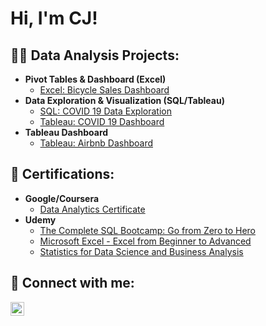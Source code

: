 ### 

<!--
**accazel/accazel** is a ✨ _special_ ✨ repository because its `README.md` (this file) appears on your GitHub profile.

Here are some ideas to get you started:

- 🔭 I’m currently working on ...
- 🌱 I’m currently learning ...
- 👯 I’m looking to collaborate on ...
- 🤔 I’m looking for help with ...
- 💬 Ask me about ...
- 📫 How to reach me: ...
- 😄 Pronouns: ...
- ⚡ Fun fact: ...
-->


<h1>Hi, I'm CJ! <br/><a href="https://github.com/accazel"></a> <a href="https://www.linkedin.com/in/cj-cazel/"></a></h1>

<h2>👨‍💻 Data Analysis Projects:</h2>

- <b>Pivot Tables & Dashboard (Excel)</b>
  - [Excel: Bicycle Sales Dashboard](https://github.com/accazel/BicycleSalesDashboard/)
- <b>Data Exploration & Visualization (SQL/Tableau)</b>
  - [SQL: COVID 19 Data Exploration](https://github.com/accazel/PortfolioProjects/blob/main/COVID%20Project%20-%20Data%20Exploration.sql)
  - [Tableau: COVID 19 Dashboard](https://public.tableau.com/views/COVID-19Dashboard_16965503734720/Dashboard1?:language=en-US&:display_count=n&:origin=viz_share_link)
 - <b>Tableau Dashboard</b>
    - [Tableau: Airbnb Dashboard](https://public.tableau.com/views/AirbnbProject-TokyoJapan/Dashboard1?:language=en-US&publish=yes&:display_count=n&:origin=viz_share_link)
 
<h2>📄 Certifications:</h2>

- <b>Google/Coursera</b>
  - [Data Analytics Certificate](https://www.credly.com/badges/0a8abb76-02e6-448f-985e-100c93ca7840/linked_in_profile)
- <b>Udemy</b>
  - [The Complete SQL Bootcamp: Go from Zero to Hero](https://www.udemy.com/certificate/UC-ab5c4330-03b7-428d-b13d-f869da5272dc)
  - [Microsoft Excel - Excel from Beginner to Advanced](https://www.udemy.com/certificate/UC-5121d6fb-27d2-4733-9c61-5c13d5d6e017/)
  - [Statistics for Data Science and Business Analysis](https://www.udemy.com/certificate/UC-78ec93c8-be09-49e5-9526-28e1afa7479c/)

<h2> 🤳 Connect with me:</h2>

[<img align="left" alt="CJCazel | LinkedIn" width="22px" src="https://cdn.jsdelivr.net/npm/simple-icons@v3/icons/linkedin.svg" />][linkedin]

[linkedin]: https://www.linkedin.com/in/cj-cazel
